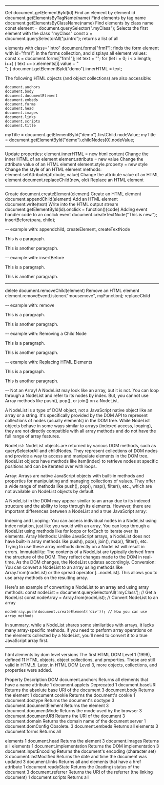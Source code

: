 ----
Get
document.getElementById(id)	                                Find an element by element id
document.getElementsByTagName(name)	                        Find elements by tag name
document.getElementsByClassName(name)	                    Find elements by class name
const element = document.querySelector(".myClass");         Selects the first element with the class "myClass"
const x = document.querySelectorAll("p.intro");             returns a list of all <p> elements with class="intro"
document.forms["frm1"];                                     finds the form element with id="frm1", in the forms collection, and displays all element values:
    const x = document.forms["frm1"];
    let text = "";
    for (let i = 0; i < x.length; i++) {
    text += x.elements[i].value + "<br>";
    }
    document.getElementById("demo").innerHTML = text;

The following HTML objects (and object collections) are also accessible:

    document.anchors
    document.body
    document.documentElement
    document.embeds
    document.forms
    document.head
    document.images
    document.links
    document.scripts
    document.title

myTitle = document.getElementById("demo").firstChild.nodeValue;
myTitle = document.getElementById("demo").childNodes[0].nodeValue;


----
Update
properties:
element.innerHTML =  new html content	                    Change the inner HTML of an element
element.attribute = new value	                            Change the attribute value of an HTML element
element.style.property = new style	                        Change the style of an HTML element
methods:
element.setAttribute(attribute, value)	                    Change the attribute value of an HTML element
document.replaceChild(new, old)	                            Replace an HTML element

----
Create
document.createElement(element)	                            Create an HTML element
document.appendChild(element)	                            Add an HTML element
document.write(text)	                                    Write into the HTML output stream
document.getElementById(id).onclick = function(){code}	    Adding event handler code to an onclick event
document.createTextNode("This is new.");
insertBefore(para, child);

-- example with: appendchild, createElement, createTextNode 
<div id="div1">
  <p id="p1">This is a paragraph.</p>
  <p id="p2">This is another paragraph.</p>
</div>

<script>
const para = document.createElement("p");
const node = document.createTextNode("This is new.");
para.appendChild(node);

const element = document.getElementById("div1");
element.appendChild(para);
</script>


-- example with: insertBefore
<div id="div1">
  <p id="p1">This is a paragraph.</p>
  <p id="p2">This is another paragraph.</p>
</div>

<script>
const para = document.createElement("p");
const node = document.createTextNode("This is new.");
para.appendChild(node);

const element = document.getElementById("div1");
const child = document.getElementById("p1");
element.insertBefore(para, child);
</script>



----
delete
document.removeChild(element)	                            Remove an HTML element
element.removeEventListener("mousemove", myFunction);
replaceChild

-- example with: remove
<div>
  <p id="p1">This is a paragraph.</p>
  <p id="p2">This is another paragraph.</p>
</div>

<script>
const elmnt = document.getElementById("p1"); elmnt.remove();
</script>

-- example with: Removing a Child Node
<div id="div1">
  <p id="p1">This is a paragraph.</p>
  <p id="p2">This is another paragraph.</p>
</div>

<script>
const parent = document.getElementById("div1");
const child = document.getElementById("p1");
parent.removeChild(child);
</script>


-- example with: Replacing HTML Elements 
<div id="div1">
  <p id="p1">This is a paragraph.</p>
  <p id="p2">This is another paragraph.</p>
</div>

<script>
const para = document.createElement("p");
const node = document.createTextNode("This is new.");
para.appendChild(node);

const parent = document.getElementById("div1");
const child = document.getElementById("p1");
parent.replaceChild(para, child);
</script>

-- Not an Array!
A NodeList may look like an array, but it is not.
You can loop through a NodeList and refer to its nodes by index.
But, you cannot use Array methods like push(), pop(), or join() on a NodeList.

A NodeList is a type of DOM object, not a JavaScript native object like an array or a string. It's specifically provided by the DOM API to represent collections of nodes (usually elements) in the DOM tree. While NodeList objects behave in some ways similar to arrays (indexed access, looping), they are not directly compatible with all array methods and do not have the full range of array features.

NodeList: NodeList objects are returned by various DOM methods, such as querySelectorAll and childNodes. They represent collections of DOM nodes and provide a way to access and manipulate elements in the DOM tree. NodeList objects have methods like item(index) to retrieve nodes at specific positions and can be iterated over with loops.

Array: Arrays are native JavaScript objects with built-in methods and properties for manipulating and managing collections of values. They offer a wide range of methods like push(), pop(), map(), filter(), etc., which are not available on NodeList objects by default.

A NodeList in the DOM may appear similar to an array due to its indexed structure and the ability to loop through its elements. However, there are important differences between a NodeList and a true JavaScript array:

Indexing and Looping:
    You can access individual nodes in a NodeList using index notation, just like you would with an array.
    You can loop through a NodeList using methods like for loops or forEach to iterate over its elements.
Array Methods:
    Unlike JavaScript arrays, a NodeList does not have built-in array methods like push(), pop(), join(), map(), filter(), etc.
    Trying to use these array methods directly on a NodeList will result in errors.
Immutability:
    The contents of a NodeList are typically derived from the structure of the DOM. They reflect changes made to the DOM in real-time. As the DOM changes, the NodeList updates accordingly.
Conversion:
    You can convert a NodeList to an array using methods like Array.from(nodeList) or the spread operator [...nodeList]. This allows you to use array methods on the resulting array.

Here's an example of converting a NodeList to an array and using array methods:
    const nodeList = document.querySelectorAll('.myClass'); // Get a NodeList
    const nodeArray = Array.from(nodeList); // Convert NodeList to an array

    nodeArray.push(document.createElement('div')); // Now you can use array methods

In summary, while a NodeList shares some similarities with arrays, it lacks many array-specific methods. If you need to perform array operations on the elements collected by a NodeList, you'll need to convert it to a true JavaScript array first.


----
html alements by dom level versions
The first HTML DOM Level 1 (1998), defined 11 HTML objects, object collections, and properties. These are still valid in HTML5.
Later, in HTML DOM Level 3, more objects, collections, and properties were added.

Property	                    Description	                                                           DOM
document.anchors	            Returns all <a> elements that have a name attribute	                    1
document.applets	            Deprecated	                                                            1
document.baseURI	            Returns the absolute base URI of the document	                        3
document.body	                Returns the <body> element	                                            1
document.cookie	                Returns the document's cookie	                                        1
document.doctype	            Returns the document's doctype	                                        3
document.documentElement	    Returns the <html> element	                                            3
document.documentMode	        Returns the mode used by the browser	                                3
document.documentURI	        Returns the URI of the document	                                        3
document.domain	                Returns the domain name of the document server	                        1
document.domConfig	            Obsolete.	                                                            3
document.embeds	                Returns all <embed> elements	                                        3
document.forms	                Returns all <form> elements	                                            1
document.head	                Returns the <head> element	                                            3
document.images	                Returns all <img> elements	                                            1
document.implementation	        Returns the DOM implementation	                                        3
document.inputEncoding	        Returns the document's encoding (character set)	                        3
document.lastModified	        Returns the date and time the document was updated	                    3
document.links	                Returns all <area> and <a> elements that have a href attribute	        1
document.readyState	            Returns the (loading) status of the document	                        3
document.referrer	            Returns the URI of the referrer (the linking document)	                1
document.scripts	            Returns all <script> elements	                                        3
document.strictErrorChecking	Returns if error checking is enforced	                                3
document.title	                Returns the <title> element	                                            1
document.URL	                Returns the complete URL of the document	                            1